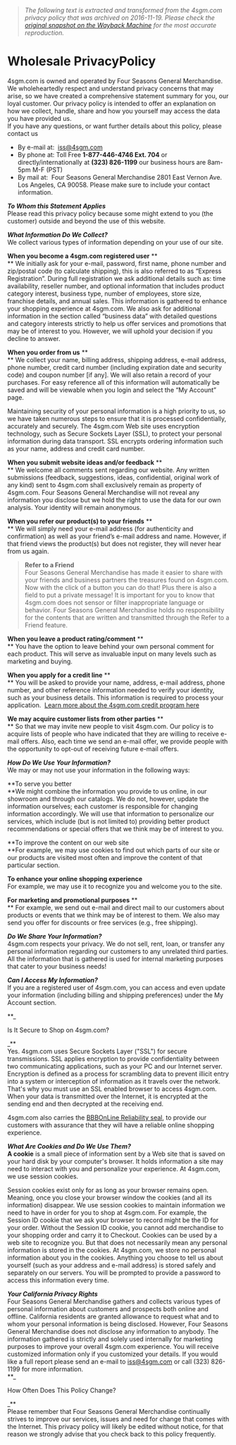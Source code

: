 > *The following text is extracted and transformed from the 4sgm.com privacy policy that was archived on 2016-11-19. Please check the [original snapshot on the Wayback Machine](https://web.archive.org/web/20161119074621id_/http%3A//www.4sgm.com/is-bin/INTERSHOP.enfinity/WFS/4sgm-Storefront-Site/en_US/-/USD/ViewStatic-Start%3FWorkingTemplate%3Dstatic%252FPrivacyPolicy) for the most accurate reproduction.*

# Wholesale PrivacyPolicy

4sgm.com is owned and operated by Four Seasons General Merchandise. We wholeheartedly respect and understand privacy concerns that may arise, so we have created a comprehensive statement summary for you, our loyal customer. Our privacy policy is intended to offer an explanation on how we collect, handle, share and how you yourself may access the data you have provided us.   
If you have any questions, or want further details about this policy, please contact us

  * By e-mail at:  [iss@4sgm.com](mailto:iss@4sgm.com)
  * By phone at: Toll Free **1-877-446-4746 Ext. 704** or directly/internationally at **(323) 826-1199** our business hours are 8am-5pm M-F (PST)
  * By mail at:  Four Seasons General Merchandise 2801 East Vernon Ave. Los Angeles, CA 90058. Please make sure to include your contact information. 



**_To Whom this Statement Applies_**  
Please read this privacy policy because some might extend to you (the customer) outside and beyond the use of this website.

**_What Information Do We Collect?_**   
We collect various types of information depending on your use of our site. 

**When you become a 4sgm.com registered user** **  
** We initially ask for your e-mail, password, first name, phone number and zip/postal code (to calculate shipping), this is also referred to as “Express Registration”. During full registration we ask additional details such as: time availability, reseller number, and optional information that includes product category interest, business type, number of employees, store size, franchise details, and annual sales. This information is gathered to enhance your shopping experience at 4sgm.com. We also ask for additional information in the section called “business data” with detailed questions and category interests strictly to help us offer services and promotions that may be of interest to you. However, we will uphold your decision if you decline to answer. 

**When you order from us** **  
** We collect your name, billing address, shipping address, e-mail address, phone number, credit card number (including expiration date and security code) and coupon number [if any]. We will also retain a record of your purchases. For easy reference all of this information will automatically be saved and will be viewable when you login and select the “My Account” page. 

Maintaining security of your personal information is a high priority to us, so we have taken numerous steps to ensure that it is processed confidentially, accurately and securely. The 4sgm.com Web site uses encryption technology, such as Secure Sockets Layer (SSL), to protect your personal information during data transport. SSL encrypts ordering information such as your name, address and credit card number. 

**When you submit website ideas and/or feedback** **  
** We welcome all comments sent regarding our website. Any written submissions (feedback, suggestions, ideas, confidential, original work of any kind) sent to 4sgm.com shall exclusively remain as property of 4sgm.com. Four Seasons General Merchandise will not reveal any information you disclose but we hold the right to use the data for our own analysis. Your identity will remain anonymous.

**When you refer our product(s) to your friends** **  
** We will simply need your e-mail address (for authenticity and confirmation) as well as your friend’s e-mail address and name. However, if that friend views the product(s) but does not register, they will never hear from us again.

> __Refer to a Friend__   
>  Four Seasons General Merchandise has made it easier to share with your friends and business partners the treasures found on 4sgm.com. Now with the click of a button you can do that! Plus there is also a field to put a private message! It is important for you to know that 4sgm.com does not sensor or filter inappropriate language or behavior. Four Seasons General Merchandise holds no responsibility for the contents that are written and transmitted through the Refer to a Friend feature.

**When you leave a product rating/comment** **  
** You have the option to leave behind your own personal comment for each product. This will serve as invaluable input on many levels such as marketing and buying. 

**When you apply for a credit line** **  
** You will be asked to provide your name, address, e-mail address, phone number, and other reference information needed to verify your identity, such as your business details. This information is required to process your application.  [Learn more about the 4sgm.com credit program here](http://www.4sgm.com/is-bin/INTERSHOP.enfinity/WFS/4sgm-Storefront-Site/en_US/-/USD/ViewStatic-Start?WorkingTemplate=static%2FOpenCreditAccount)

**We may acquire customer lists from other parties** **  
** So that we may invite new people to visit 4sgm.com. Our policy is to acquire lists of people who have indicated that they are willing to receive e-mail offers. Also, each time we send an e-mail offer, we provide people with the opportunity to opt-out of receiving future e-mail offers. 

**_How Do We Use Your Information?_**  
We may or may not use your information in the following ways: 

**To serve you better  
**We might combine the information you provide to us online, in our showroom and through our catalogs. We do not, however, update the information ourselves; each customer is responsible for changing information accordingly. We will use that information to personalize our services, which include (but is not limited to) providing better product recommendations or special offers that we think may be of interest to you.

**To improve the content on our web site  
**For example, we may use cookies to find out which parts of our site or our products are visited most often and improve the content of that particular section.

**To enhance your online shopping experience**  
For example, we may use it to recognize you and welcome you to the site. 

**For marketing and promotional purposes** **  
** For example, we send out e-mail and direct mail to our customers about products or events that we think may be of interest to them. We also may send you offer for discounts or free services (e.g., free shipping).  


**_Do We Share Your Information?_**  
4sgm.com respects your privacy. We do not sell, rent, loan, or transfer any personal information regarding our customers to any unrelated third parties. All the information that is gathered is used for internal marketing purposes that cater to your business needs! 

**_Can I Access My Information?_**  
If you are a registered user of 4sgm.com, you can access and even update your information (including billing and shipping preferences) under the My Account section.

**_

Is It Secure to Shop on 4sgm.com?

_**  
Yes. 4sgm.com uses Secure Sockets Layer ("SSL") for secure transmissions. SSL applies encryption to provide confidentiality between two communicating applications, such as your PC and our Internet server. Encryption is defined as a process for scrambling data to prevent illicit entry into a system or interception of information as it travels over the network. That's why you must use an SSL enabled browser to access 4sgm.com. When your data is transmitted over the Internet, it is encrypted at the sending end and then decrypted at the receiving end. 

4sgm.com also carries the [BBBOnLine Reliability seal](http://www.bbbonline.org/cks.asp?id=1060403155446), to provide our customers with assurance that they will have a reliable online shopping experience. 

**_What Are Cookies and Do We Use Them?_**  
**A cookie** is a small piece of information sent by a Web site that is saved on your hard disk by your computer's browser. It holds information a site may need to interact with you and personalize your experience. At 4sgm.com, we use session cookies.

Session cookies exist only for as long as your browser remains open. Meaning, once you close your browser window the cookies (and all its information) disappear. We use session cookies to maintain information we need to have in order for you to shop at 4sgm.com. For example, the Session ID cookie that we ask your browser to record might be the ID for your order. Without the Session ID cookie, you cannot add merchandise to your shopping order and carry it to Checkout. Cookies can be used by a web site to recognize you. But that does not necessarily mean any personal information is stored in the cookies. At 4sgm.com, we store no personal information about you in the cookies. Anything you choose to tell us about yourself (such as your address and e-mail address) is stored safely and separately on our servers. You will be prompted to provide a password to access this information every time.

**_Your California Privacy Rights_**  
Four Seasons General Merchandise gathers and collects various types of personal information about customers and prospects both online and offline. California residents are granted allowance to request what and to whom your personal information is being disclosed. However, Four Seasons General Merchandise does not disclose any information to anybody. The information gathered is strictly and solely used internally for marketing purposes to improve your overall 4sgm.com experience. You will receive customized information only if you customized your details. If you would like a full report please send an e-mail to [iss@4sgm.com](mailto:iss@4sgm.com) or call (323) 826-1199 for more information.  
**_

How Often Does This Policy Change?

_**  
Please remember that Four Seasons General Merchandise continually strives to improve our services, issues and need for change that comes with the Internet. This privacy policy will likely be edited without notice, for that reason we strongly advise that you check back to this policy frequently. 
